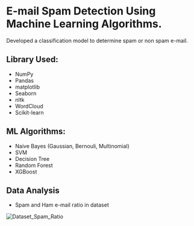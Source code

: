 # E-mail Spam Detection Using Machine Learning Algorithms.

Developed a classification model to determine spam or non spam e-mail.

## Library Used:
* NumPy                   
* Pandas
* matplotlib              
* Seaborn
* nltk                    
* WordCloud
* Scikit-learn

## ML Algorithms:
* Naive Bayes (Gaussian, Bernouli, Multinomial)
* SVM
* Decision Tree
* Random Forest
* XGBoost

## Data Analysis

* Spam and Ham e-mail ratio in dataset

![Dataset_Spam_Ratio](https://user-images.githubusercontent.com/59698649/209140918-e089c86d-0239-4dfc-9abc-e0ccc0a5b1ec.png)
